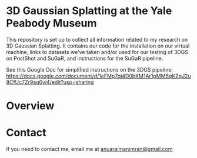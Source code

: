 # 3D Gaussian Splatting at the Yale Peabody Museum
This repository is set up to collect all information related to my research on 3D Gaussian Splatting. It contains our code for the installation on our virtual machine, links to datasets we've taken and/or used for our testing of 3DGS on PostShot and SuGaR, and instructions for the SuGaR pipeline.

See this Google Doc for simplified instructions on the 3DGS pipeline:
https://docs.google.com/document/d/1eFMp7qj4D0bKM1Ar1pMM6qKZqJ2u8CfUc7Zr9aq6vi4/edit?usp=sharing

# Overview

# Contact
If you need to contact me, email me at anuaraimanimran@gmail.com
